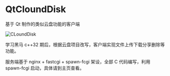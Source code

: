 # QtCloundDisk
基于 Qt 制作的类似云盘功能的客户端

![CLoundDisk](https://user-images.githubusercontent.com/85869956/138461046-28be1265-dcc4-4505-9323-0f2882b162f2.gif)

学习黑马 c++32 期后，根据云盘项目改写，客户端实现文件上传下载分享删除等功能。

服务端基于 nginx + fastcgi + spawn-fcgi 架设，全部 C 代码编写，利用 spawn-fcgi 启动，具体请到主页查看。
